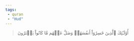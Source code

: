 ```yaml
---
tags: 
 - quran 
 - "Hud"
---
```


> أُوْلَـٰٓئِكَ ٱلَّذِينَ خَسِرُوٓاْ أَنفُسَهُمۡ وَضَلَّ عَنۡهُم مَّا كَانُواْ يَفۡتَرُونَ
